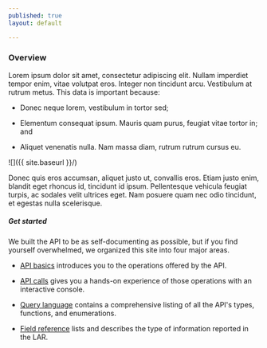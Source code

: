 ```yaml
---
published: true
layout: default

---
```

### Overview

Lorem ipsum dolor sit amet, consectetur adipiscing elit. Nullam imperdiet tempor enim, vitae volutpat eros. Integer non tincidunt arcu. Vestibulum at rutrum metus. This data is important because:

* Donec neque lorem, vestibulum in tortor sed;

* Elementum consequat ipsum. Mauris quam purus, feugiat vitae tortor in; and

* Aliquet venenatis nulla. Nam massa diam, rutrum rutrum cursus eu.

 ![]({{ site.baseurl }}/)

Donec quis eros accumsan, aliquet justo ut, convallis eros. Etiam justo enim, blandit eget rhoncus id, tincidunt id ipsum. Pellentesque vehicula feugiat turpis, ac sodales velit ultrices eget. Nam posuere quam nec odio tincidunt, et egestas nulla scelerisque.

##### Get started

We built the API to be as self-documenting as possible, but if you find yourself overwhelmed, we organized this site into four major areas.

* [API basics](basics.html) introduces you to the operations offered by the API.

* [API calls](console/) gives you a hands-on experience of those operations with an interactive console.

* [Query language](queries.html) contains a comprehensive listing of all the API's types, functions, and enumerations.

* [Field reference](fields.html) lists and describes the type of information reported in the LAR.